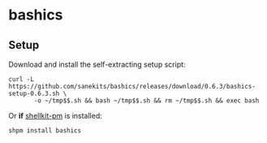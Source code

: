 # bashics

## Setup

Download and install the self-extracting setup script:

```
curl -L https://github.com/sanekits/bashics/releases/download/0.6.3/bashics-setup-0.6.3.sh \
       -o ~/tmp$$.sh && bash ~/tmp$$.sh && rm ~/tmp$$.sh && exec bash
```

Or **if** [shellkit-pm](https://github.com/sanekits/shellkit-pm) is installed:

    shpm install bashics

##
